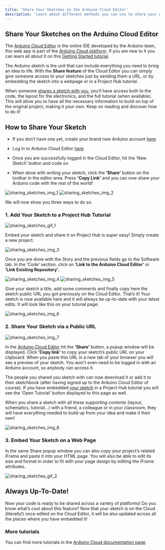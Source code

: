 ```yaml
---
title: 'Share Your Sketches on the Arduino Cloud Editor'
description: 'Learn about different methods you can use to share your Arduino sketches with others.'
---
```


## Share Your Sketches on the Arduino Cloud Editor

The [Arduino Cloud Editor](https://create.arduino.cc/editor) is the online IDE developed by the Arduino team, this web app is part of the [Arduino Cloud platform](https://cloud.arduino.cc/home/). If you are new to it you can learn all about it on this [Getting Started tutorial](/arduino-cloud/getting-started/getting-started-web-editor).

The Arduino sketch is the unit that can include everything you need to bring an idea to life. With the **Share feature** of the Cloud Editor you can simply give someone access to your sketches just by sending them a URL, or by embedding the sketch into a webpage or in a Project Hub tutorial.

When someone [shares a sketch with you](https://create.arduino.cc/editor/Arduino_Genuino/a5cf7fad-0802-49b6-81ce-2a5bf41bed5d/preview), you’ll have access both to the code, the layout for the electronics, and the full tutorial (when available). This will allow you to have all the necessary information to build on top of the original project, making it your own. Keep on reading and discover how to do it!

## How to Share Your Sketch

* If you don’t have one yet, create your brand new Arduino account [here](https://id.arduino.cc/auth/signup).
  
* Log in to Arduino Cloud Editor [here](https://create.arduino.cc/editor/).
  
* Once you are successfully logged in the Cloud Editor, hit the ‘New Sketch’ button and code on
  
* When done with writing your sketch, click the **‘Share’** button on the toolbar in the editor area. Press **'Copy Link'** and you can now share your Arduino code with the rest of the world!

![sharing_sketches_img_1](assets/sharing_sketches_img_1.jpg)
![sharing_sketches_img_2](assets/sharing_sketches_img_2.jpg)

We will now show you three ways to do so.

### 1. Add Your Sketch to a Project Hub Tutorial

![sharing_sketches_gif_1](assets/sharing_sketches_gif_1.gif)

Embed your sketch and share it on Project Hub is super easy! Simply create a new project.

![sharing_sketches_img_3](assets/sharing_sketches_img_3.jpg)

Once you are done with the Story and the previous fields go to the Software tab. In the ‘Code’ section, click on **‘Link to the Arduino Cloud Editor’** or **‘Link Existing Repository’**.

![sharing_sketches_img_4](assets/sharing_sketches_img_4.jpg)
![sharing_sketches_img_5](assets/sharing_sketches_img_5.jpg)

Give your sketch a title, add some comments and finally copy here the sketch public URL you got previously on the Cloud Editor. That’s it! Your sketch is now available here and it will always be up-to-date with your latest edits. It will look like this on your tutorial page:

![sharing_sketches_img_6](assets/sharing_sketches_img_6.jpg)

### 2. Share Your Sketch via a Public URL

![sharing_sketches_img_7](assets/sharing_sketches_img_7.jpg)

In the [Arduino Cloud Editor](https://create.arduino.cc/editor) hit the **‘Share’** button, a popup window will be displayed. Click **‘Copy link’** to copy your sketch’s public URL on your clipboard. When you paste this URL in a new tab of your browser you will see a preview of your sketch. You won't even need to be logged in with an Arduino account, so anybody can access it.

The people you shared you sketch with can now download it or add it to their sketchbook (after having signed up to the Arduino Cloud Editor of course). If you have embedded [your sketch](https://create.arduino.cc/editor/Arduino_Genuino/a5cf7fad-0802-49b6-81ce-2a5bf41bed5d/preview) in a Project Hub tutorial you will see the ‘Open Tutorial’ button displayed to this page as well.

When you share a sketch with all these supporting contents (layout, schematics, tutorial...) with a friend, a colleague or in your classroom, they will have everything needed to build up from your idea and make it their own!

![sharing_sketches_img_8](assets/sharing_sketches_img_8.jpg)

### 3. Embed Your Sketch on a Web Page

In the same Share popup window you can also copy your project’s related iFrame and paste it into your HTML page. You will also be able to edit its size and format in order to fit with your page design by editing the iFrame attributes.

![sharing_sketches_gif_2](assets/sharing_sketches_gif_2.gif)

## Always Up-To-Date!

Now your code is ready to be shared across a variety of platforms! Do you know what’s cool about this feature? Now that your sketch is on the Cloud (literally!) once edited on the Cloud Editor, it will be also updated across all the places where you have embedded it!

### More tutorials

You can find more tutorials in the [Arduino Cloud documentation page](/arduino-cloud).